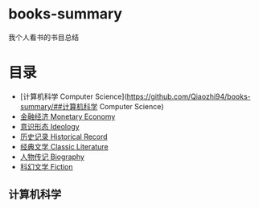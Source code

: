 # books-summary
我个人看书的书目总结


# 目录
* [计算机科学 Computer Science](https://github.com/Qiaozhi94/books-summary/##计算机科学 Computer Science)
* [金融经济 Monetary Economy]()
* [意识形态 Ideology]()
* [历史记录 Historical Record]()
* [经典文学 Classic Literature]()
* [人物传记 Biography]()
* [科幻文学 Fiction]()


## 计算机科学
